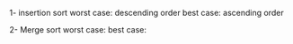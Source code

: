 1- insertion sort worst case: descending order
                best case: ascending order
                
2- Merge sort worst case:
              best case:
                
